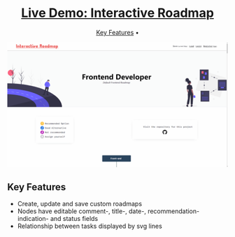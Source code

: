 <h1 align="center">
    <br>
    <a href="https://interactive-roadmap.herokuapp.com/">
    Live Demo: Interactive Roadmap
    </a>
</h1>

<p align="center">
  <a href="#key-features">Key Features</a> •
</p>

![screenshot](https://raw.githubusercontent.com/alexander-braun/interactive-roadmap/master/preview_images/interactive-roadmap.gif)

## Key Features

- Create, update and save custom roadmaps
- Nodes have editable comment-, title-, date-, recommendation-indication- and status fields
- Relationship between tasks displayed by svg lines

